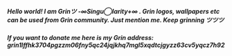 ##### Hello world! I am Grinツ -∞Singu◯larity+∞ . Grin logos, wallpapers etc can be used from Grin community. Just mention me. Keep grinning ツツツ 
##### If you want to donate me here is my Grin address: grin1lffhk3704pgzzm06fny5qc24jqjkhq7mgl5xqdtcjgyzz63cv5yqcz7h92
